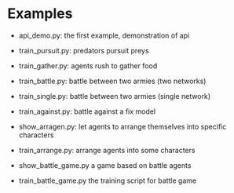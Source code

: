 # Examples

- api_demo.py: the first example, demonstration of api
- train_pursuit.py: predators pursuit preys
- train_gather.py:  agents rush to gather food
- train_battle.py:  battle between two armies (two networks)
- train_single.py:  battle between two armies (single network)
- train_against.py: battle against a fix model

- show_arragen.py:  let agents to arrange themselves into specific characters
- train_arrange.py: arrange agents into some characters

- show_battle_game.py  a game based on battle agents
- train_battle_game.py the training script for battle game
